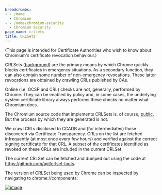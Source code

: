 ```yaml
---
breadcrumbs:
- - /Home
  - Chromium
- - /Home/chromium-security
  - Chromium Security
page_name: crlsets
title: CRLSets
---
```


(This page is intended for Certificate Authorities who wish to know about
Chromium's certificate revocation behaviour.)

CRLSets ([background](https://www.imperialviolet.org/2012/02/05/crlsets.html))
are the primary means by which Chrome quickly blocks certificates in
emergency situations. As a secondary function, they can also contain some number
of non-emergency revocations. These latter revocations are obtained by crawling
CRLs published by CAs.

Online (i.e. OCSP and CRL) checks are not, generally, performed by Chrome. They
can be enabled by policy and, in some cases, the underlying system certificate
library always performs these checks no matter what Chromium does.

The Chromium source code that implements CRLSets is, of course,
[public](https://chromium.googlesource.com/chromium/src/+/HEAD/net/cert/crl_set.cc).
But the process by which they are generated is not.

We crawl CRLs disclosed to CCADB and (for intermediates) those discovered via
Certificate Transparency.  CRLs on the list are fetched infrequently (at most
once every few hours) and verified against the correct signing certificate for
that CRL. A subset of the certificates identified as revoked on these CRLs are
included in the current CRLSet.

The current CRLSet can be fetched and dumped out using the code at
<https://github.com/agl/crlset-tools>.

The version of CRLSet being used by Chrome can be inspected by navigating to
chrome://components:

[<img alt="image"
src="/Home/chromium-security/crlsets/CRLSetComponents.png">](/Home/chromium-security/crlsets/CRLSetComponents.png)
